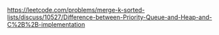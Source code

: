 https://leetcode.com/problems/merge-k-sorted-lists/discuss/10527/Difference-between-Priority-Queue-and-Heap-and-C%2B%2B-implementation
